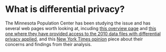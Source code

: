# What is differential privacy?


The Minnesota Population Center has been studying the issue and has several web pages worth looking at, incuding <a href="https://ipums.org/changes-to-census-bureau-data-products"> this overview page</a> and <a href="https://www.nhgis.org/differentially-private-2010-census-data">this one where they have provided access to the 2010 data files with differential privacy applied,</a> and this <a href="https://www.nytimes.com/interactive/2020/02/06/opinion/census-algorithm-privacy.html">New York Times opinion</a> piece about their concerns and findings from their analysis.
